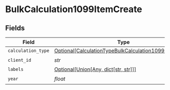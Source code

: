 # BulkCalculation1099ItemCreate


## Fields

| Field                                                                                                                         | Type                                                                                                                          | Required                                                                                                                      | Description                                                                                                                   |
| ----------------------------------------------------------------------------------------------------------------------------- | ----------------------------------------------------------------------------------------------------------------------------- | ----------------------------------------------------------------------------------------------------------------------------- | ----------------------------------------------------------------------------------------------------------------------------- |
| `calculation_type`                                                                                                            | [Optional[CalculationTypeBulkCalculation1099ItemCreate]](../../models/shared/calculationtypebulkcalculation1099itemcreate.md) | :heavy_minus_sign:                                                                                                            | N/A                                                                                                                           |
| `client_id`                                                                                                                   | *str*                                                                                                                         | :heavy_check_mark:                                                                                                            | N/A                                                                                                                           |
| `labels`                                                                                                                      | [Optional[Union[Any, dict[str, str]]]](../../models/shared/bulkcalculation1099itemcreatelabels.md)                            | :heavy_minus_sign:                                                                                                            | N/A                                                                                                                           |
| `year`                                                                                                                        | *float*                                                                                                                       | :heavy_check_mark:                                                                                                            | N/A                                                                                                                           |